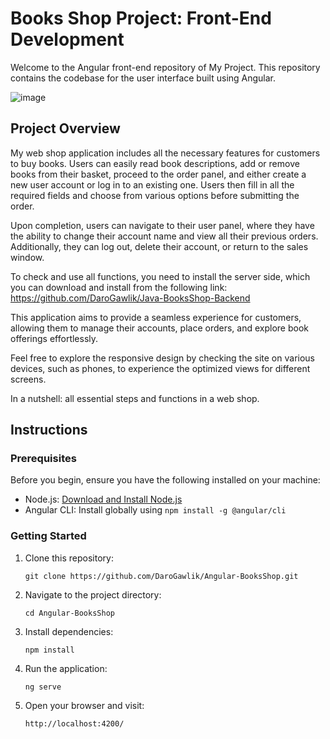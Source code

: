 # Books Shop Project: Front-End Development

Welcome to the Angular front-end repository of My Project. This repository contains the codebase for the user interface built using Angular.

![image](https://github.com/DaroGawlik/Angular-BooksShop/assets/97292765/67b602d1-2f8b-4cfd-ba53-3b8204e9efad)

## Project Overview

My web shop application includes all the necessary features for customers to buy books. Users can easily read book descriptions, add or remove books from their basket, proceed to the order panel, and either create a new user account or log in to an existing one. Users then fill in all the required fields and choose from various options before submitting the order.

Upon completion, users can navigate to their user panel, where they have the ability to change their account name and view all their previous orders. Additionally, they can log out, delete their account, or return to the sales window.

To check and use all functions, you need to install the server side, which you can download and install from the following link:
https://github.com/DaroGawlik/Java-BooksShop-Backend

This application aims to provide a seamless experience for customers, allowing them to manage their accounts, place orders, and explore book offerings effortlessly.

Feel free to explore the responsive design by checking the site on various devices, such as phones, to experience the optimized views for different screens.

In a nutshell: all essential steps and functions in a web shop.

## Instructions

### Prerequisites

Before you begin, ensure you have the following installed on your machine:

- Node.js: [Download and Install Node.js](https://nodejs.org/)
- Angular CLI: Install globally using `npm install -g @angular/cli`

### Getting Started

1. Clone this repository:
   ```
   git clone https://github.com/DaroGawlik/Angular-BooksShop.git
   ```
2. Navigate to the project directory:
   ```
   cd Angular-BooksShop
   ```
3. Install dependencies:
   ```
   npm install
   ```
4. Run the application:
   ```
   ng serve
   ```
5. Open your browser and visit:
   ```
   http://localhost:4200/
    ```